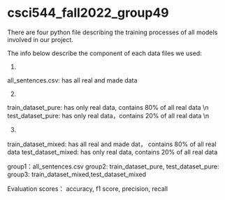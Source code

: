 # csci544_fall2022_group49

There are four python file describing the training processes of all models involved in our project.

The info below describe the component of each data files we used:

1.
all_sentences.csv: has all real and made data

2. 
train_dataset_pure: has only real data, contains 80% of all real data \n
test_dataset_pure: has only real data，contains 20% of all real data  \n

3.
train_dataset_mixed: has all real and made dat， contains 80% of all real data
test_dataset_mixed:  has only real data, contains 20% of all real data 

 
group1：all_sentences.csv 
group2: train_dataset_pure, test_dataset_pure: 
group3: train_dataset_mixed,test_dataset_mixed

Evaluation scores： accuracy, f1 score, precision, recall
